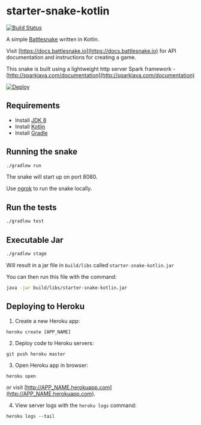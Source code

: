 starter-snake-kotlin
===

[![Build Status](https://travis-ci.org/athenian-programming/starter-snake-kotlin.svg?branch=master)](https://travis-ci.org/athenian-programming/starter-snake-kotlin)

A simple [Battlesnake](http://battlesnake.io) written in Kotlin.

Visit [https://docs.battlesnake.io](https://docs.battlesnake.io) 
for API documentation and instructions for creating a game.

This snake is built using a lightweight http server Spark framework - [http://sparkjava.com/documentation](http://sparkjava.com/documentation)

[![Deploy](https://www.herokucdn.com/deploy/button.png)](https://heroku.com/deploy)

Requirements
---

- Install [JDK 8](http://www.oracle.com/technetwork/java/javase/downloads/jdk8-downloads-2133151.html)
- Install [Kotlin](https://kotlinlang.org)
- Install [Gradle](https://gradle.org/install/)

Running the snake
---

```bash
./gradlew run
```

The snake will start up on port 8080.

Use [ngrok](https://ngrok.com) to run the snake locally.

Run the tests
---

```bash
./gradlew test
```

Executable Jar
---

```bash
./gradlew stage
```

Will result in a jar file in `build/libs` called `starter-snake-kotlin.jar`

You can then run this file with the command:

```bash
java -jar build/libs/starter-snake-kotlin.jar
```


Deploying to Heroku
---

1) Create a new Heroku app:
```
heroku create [APP_NAME]
```

2) Deploy code to Heroku servers:
```
git push heroku master
```

3) Open Heroku app in browser:
```
heroku open
```
or visit [http://APP_NAME.herokuapp.com](http://APP_NAME.herokuapp.com).

4) View server logs with the `heroku logs` command:
```
heroku logs --tail
```
